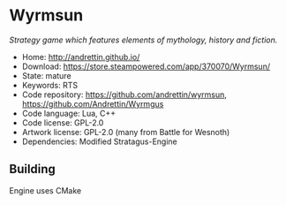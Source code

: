 # Wyrmsun

_Strategy game which features elements of mythology, history and fiction._

- Home: http://andrettin.github.io/
- Download: https://store.steampowered.com/app/370070/Wyrmsun/
- State: mature
- Keywords: RTS
- Code repository: https://github.com/andrettin/wyrmsun, https://github.com/Andrettin/Wyrmgus
- Code language: Lua, C++
- Code license: GPL-2.0
- Artwork license: GPL-2.0 (many from Battle for Wesnoth)
- Dependencies: Modified Stratagus-Engine

## Building

Engine uses CMake

